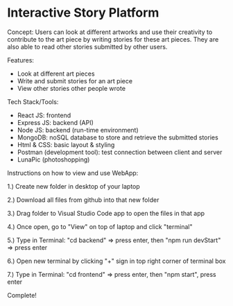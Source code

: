 # Interactive Story Platform

Concept:
Users can look at different artworks and use their creativity to contribute to the art piece by writing stories for these art pieces. 
They are also able to read other stories submitted by other users.

Features: 
- Look at different art pieces
- Write and submit stories for an art piece
- View other stories other people wrote

Tech Stack/Tools:
- React JS: frontend
- Express JS: backend (API)
- Node JS: backend (run-time environment)
- MongoDB: noSQL database to store and retrieve the submitted stories
- Html & CSS: basic layout & styling
- Postman (development tool): test connection between client and server
- LunaPic (photoshopping)


Instructions on how to view and use WebApp:

1.) Create new folder in desktop of your laptop

2.) Download all files from github into that new folder

3.) Drag folder to Visual Studio Code app to open the files in that app

4.) Once open, go to "View" on top of laptop and click "terminal"

5.) Type in Terminal: "cd backend"  => press enter, then "npm run devStart" => press enter

6.) Open new terminal by clicking "+" sign in top right corner of terminal box

7.) Type in Terminal: "cd frontend" => press enter, then "npm start", press enter

Complete!

